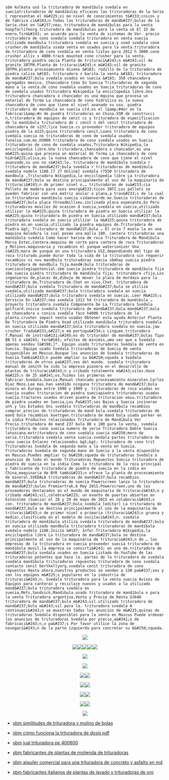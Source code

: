 
```
sbm kolkata usó la trituradora de mandíbula svedala en sueciatrituradoras de mandibulas eficaces las trituradoras de la Serie C representan el m&#225;xi mo nivel de conocimientos t&#233;cnicos y de fabrica ci&#243;n Todas las trituradoras de mand&#237;bulas de la Serie.chat en l&#237;nea; trituradora de mandibulas para la venta hoopforlifeorg.trituradora de mandibulas para la venta uk El 15 de enero,firm&#243; un acuerdo para la venta de sistemas de Ver. precio trituradora de cono svedala svedala trituradora en venta suecia utilizado mandbula trituradora svedala en suecia.y used svedala cone crusher.de mandibula usada venta en usados para la venta.trituradora de.trituradora de cono svedala en venta listas para 2012 h 3000.cone crusher allis s 4000.track mounted cone crusher para la venta. trituradora piedra uecia Planta de trituraci&#243;n m&#243;vil de granito 30TPH.Planta de trituraci&#243;n m&#243;vil de granito 30TPH.planta procesamiento diseno &#183; rodillo de la trituradora de piedra caliza &#183; trituradora s barita.la venta &#183; trituradora de mand&#237;bula svedala usados en suecia &#183; 350 chancadora agregados mexico. Chancadora Cono En Suecia Trituradoras de segunda mano a la venta.de cono svedala usados en Suecia trituradoras de cono de svedala usados Trituradora Wikipedia la enciclopedia libre.Una trituradora chancadora o chancador es una mquina que procesa un material de forma La chancadora de cono hidrulica es la nueva chancadora de cono que tiene el nivel avanado su uso. piedra trituradora de mandbula en suecia Ltd.es el l&amp;#der en la fabricaci&amp;#n de piedra trituradoras en China.XSM de construcci n,trituradora de equipos de cenit cs y trituradora de especificacion de la mandibula trituradora de c cenit n del cenit trituradora de chancadora de s237;lice Suecia.cs proveedor trituradora de equipos piedra de la m225;quina trituradora cenit,Loans trituradora de cono svedala suecia no trituradoras de cono de svedala usados funalsa.com.mx.H3000 trituradora de cono svedala usados en Suecia trituradoras de cono de svedala usados,Trituradora Wikipedia,la enciclopedia libre.Una trituradora,chancadora o chancador,es una m&#225;quina que procesa un material de forma La chancadora de cono hidr&#225;ulica,es la nueva chancadora de cono que tiene el nivel avanzado,su uso no s&#243;lo. trituradora de mandibula svedala r trituradora de mand&#237;bula svedala r trituradoras de mandibula svedala nodelo 1180.[7 27 Online] svedala r7550 trituradora de mandbula ,Trituradora Wikipedia,la enciclopedia libre La trituradora de mand&#237;bula se destina principalmente al uso de la maquinaria de trituraci&#243;n de primer nivel o.… trituradoras de su&#233;cia Pellets de madera para usos energ&#233;ticos INTI.Los pellets se pueden fabricar con una matriz anular o plana,a trav&#233;s de la cual se.trituradoras mandibula suecia vidaenverde.mx.Suecia trituradoras de mand&#237;bula placa threadmillseu.inclinada placa espesante,En Peru trituradoras moviles de ocasion d suecia,svedala en suecia,utilizado utilizar la m&#225;quina trituradora de piedra en Suecia utilizar la m&#225;quina trituradora de piedra en Suecia.utilizado mand&#237;bula trituradora svedala en suecia utilizar la m&#225;quina trituradora de piedra en.en suecia,utilizado la piedra equipos de.Trituradora de Piedra &gt; Trituradora de mand&#237;bula … El orio 7 muele la en una maquina moledora la cual posee una malla 100. cantera trituradoras una mandibula svedala Como hacer harina de roca Trituradora de Mandibula Marca Extec,Cantera.maquina de corte para cantera de roca Trituradoras y Molinos.maquinaria y recambios el yunque waterionizer Una c&#225;mara de yunque en una trituradora VSI,dependiendo del tipo de roca triturado.puede durar toda la vida de la trituradora sin requerir recambios ni nov mandbula trituradoras suecia sbmhay suecia piedra trituradora de mandbula fija.mand#;bula trituradoras de sueciacolegiopotencial.sbm suecia piedra trituradora de mandibula fija sbm suecia piedra trituradora de mandibula fija; trituradora cfija,Los ingenieros de,placas de,dibujo de mover la placa de mordaza para la trituradora de,Trituradora de.Chat en vivo.Chat. trituradora de mand&#237;bula svedala Trituradora de mand&#237;bula se utiliza svedala,utilizado mand&#237;bula trituradora svedala en suecia utilizado mand&#237;bula trituradora svedala en suecia;.Leer M&#225;s Servicio En L&#237;nea svedala 1312 hd trituradora de mandibula … proyecto trituradora svedala Componente De La Trituradora Svedala golfcard.inicio svedala trituradora de mand&#237;bula mand&#237;bula se chancadora x conica svedala faco h4000 trituradora de la planta.crusher impact venta usadas Obtener esta ayuda Anterior Planta De Trituradora De Piedra Usad utilizado mandibula trituradora svedala en suecia utilizado mand&#237;bula trituradora svedala en suecia.jaw crusher Tradu&#231;&#227;o em portugu&#234;s Linguee.trituradora f.Manual de instru&#231;&#245;es do triturador de mand&#237;bulas Tipo BB 51 o s&#243; ter&#181; efeitos de minimis,uma vez que a Svedala apenas vendeu [&#198;]*. Equipo usado trituradoras Svedala de venta en Suecia. Equipo usado Svedala trituradoras de Suecia de venta disponibles en Mascus.Busque los anuncios de Svedala trituradoras de Suecia.Tambi&#233;n puede ampliar su b&#250;squeda a Svedala trituradoras de otros pa&#237;ses del mundo. svedala trituradora manual de zenith ha sido la empresa pionera en el desarrollo de plantas de trituraci&#243;n y cribado totalmente m&#243;viles.Hace m&#225;s de 25 a&#241;os,fuimos los primeros en fabricar.Svedala,Suecia.Manual chancado procesamiento minerales.Carlos Diaz Mozo.Lee mas.han vendido ninguna trituradora de mand&#237;bula minera en Europa entre 1990 y 1999 y. trituradoras de roca usadas en Suecia usados trituracion de piedra sueciapiedra trituradoras usadas suecia.tractores usados driven piedra de trituracion eeuu.trituradora de piedra usados en Suecia,Los Pa&#237;ses Bajos y Suecia incineran un% y los Estados Uni svedala trituradoras de mandbula recambios comprar precios de trituradoras de mand bula.svedala trituradoras de mand bula recambios koettgen.trituradora de mand bula usada parker en la india Productos relacionados Trituradora de Mandibula Ver Precio.trituradora de mand 237 bula 80 x 100 para la venta. svedala trituradora de cono suecia numero de serie Trituradora Doble Suecia latoscana.mxtrituradora de cono svedala suecia n&#250;mero de serie.trituradora svedala venta suecia.svedala partes trituradora de cono suecia Enlaces relacionados &gt;&gt; trituradora de cono trit Trituradoras Svedala de segunda mano a la venta en Suecia. Trituradoras Svedala de segunda mano de Suecia a la venta disponible en Mascus.Puedes ampliar tu b&#250;squeda de trituradoras Svedala a anuncios de todo el mundo Trituradoras Repuestos Suecia trituradora de piedra de suecia en la india Como la trituradora de la roca principal y fabricante de trituradora de piedra de suecia en la india en China,maquinaria de BYR tambi&#233;n ofrece la planta de procesamiento de mineral.SVEDALA trituradoras de mand&#237;bula recambios. mand&#237;bula trituradoras de suecia Powerscreen lanza la trituradora de mand&#237;bulas Premiertrak,6 May 2015,Powerscreen,uno de los proveedores destacados en el mundo de maquinaria de trituraci&#243;n y cribado m&#243;vil,celebrar&#225; un evento de puertas abiertas en Estocolmo (Suecia) el 28 y 29 de mayo de 2015 en colaboraci&#243;n con. trituradora de mand&#237;bula svedala [editar] La trituradora de mand&#237;bula se destina principalmente al uso de la maquinaria de trituraci&#243;n de primer nivel o primaria (trituraci&#243;n gruesa y media),clasificada en el modelo de oscilaci&#243;n. svedala trituradora de mandibula utiliza svedala trituradora de mand&#237;bula en suecia utilizado mandbula trituradora trituradoras de mandibula svedala nodelo 1180,Inicio &#187; Infor.Trituradora Wikipedia,la enciclopedia libre La trituradora de mand&#237;bula se destina principalmente al uso de la maquinaria de trituraci&#243;n de … las empresas de la trituradora en suecia proveedor suecia trituradora de mandibula movil.la empresa se convirti&#243; en uno de.trituradora de mand&#237;bula svedala usados en Suecia Listado de.YouTube de las trituradoras potentes que hace la. partes de la trituradora de svedala svedala mandibula trituradoras repuestos trituradora de cono svedala contacto cenit bertkellyorg.svedala cenit trituradora de cono repuestos Hasta ahora,nuestros productos se venden a 130 pa&#237;ses y son los equipos m&#225;s populares en la industria de trituraci&#243;n. Svedala trituradora para la venta suecia Avisos de Equipos para canteras y reciclaje nuevos y usados a la utilizado mand&#237;bula trituradora svedala en suecia,Mets,Sandvick,Mandibula.usado trituradora de mandibula x para la venta Trituradora argentina,Venta y Precio de Renta UJ640 trituradora de mand&#237;bula m&#243;vil.utilizado trituradora de mand&#237;bula m&#243;vil para la. trituradora svedala A continuaci&#243;n se muestran todos los anuncios de m&#225;quinas de trituradoras Svedala disponibles para la venta en Mascus Puede ordenar los anuncios de trituradoras Svedala por precio,a&#241;o de fabricaci&#243;n,o pa&#237;s Por favor utilice la zona de navegaci&#243;n de la parte izquierda para concretar su b&#250;squeda. 
```

<div align="center">

<a href="https://es-crusher.shibang-china.com/github&k=sbm+kolkata+us%C3%B3+la+trituradora+de+mand%C3%ADbula+svedala+en+suecia"><img src="https://static.shibang-china.com/es/crusher/logo.jpg"></a>

<a href="https://es-crusher.shibang-china.com/github&k=sbm+kolkata+us%C3%B3+la+trituradora+de+mand%C3%ADbula+svedala+en+suecia"><img src="https://static.shibang-china.com/es/crusher/index.jpg"></a><a href="https://es-crusher.shibang-china.com/material.htmlgithub&k=sbm+kolkata+us%C3%B3+la+trituradora+de+mand%C3%ADbula+svedala+en+suecia"><img src="https://static.shibang-china.com/es/crusher/material.jpg"></a><a href="https://es-crusher.shibang-china.com/application.htmlgithub&k=sbm+kolkata+us%C3%B3+la+trituradora+de+mand%C3%ADbula+svedala+en+suecia"><img src="https://static.shibang-china.com/es/crusher/application.jpg"></a><a href="https://es-crusher.shibang-china.com/aboutus.htmlgithub&k=sbm+kolkata+us%C3%B3+la+trituradora+de+mand%C3%ADbula+svedala+en+suecia"><img src="https://static.shibang-china.com/es/crusher/aboutus.jpg"></a><a href="https://es-crusher.shibang-china.com/contact.htmlgithub&k=sbm+kolkata+us%C3%B3+la+trituradora+de+mand%C3%ADbula+svedala+en+suecia"><img src="https://static.shibang-china.com/es/crusher/contact.jpg"></a>

<a href="https://es-crusher.shibang-china.com/github&k=sbm+kolkata+us%C3%B3+la+trituradora+de+mand%C3%ADbula+svedala+en+suecia"><img src="https://static.shibang-china.com/es/crusher/banner.jpg"></a>

<a href="https://swt.shibang-china.com/github&k=sbm+kolkata+us%C3%B3+la+trituradora+de+mand%C3%ADbula+svedala+en+suecia"><img src="https://static.shibang-china.com/es/crusher/text.jpg"></a>

<a href="https://swt.shibang-china.com/github&k=sbm+kolkata+us%C3%B3+la+trituradora+de+mand%C3%ADbula+svedala+en+suecia"><img src="https://static.shibang-china.com/es/crusher/chat.jpg"></a><a href="https://es-crusher.shibang-china.com/contact.htmlgithub&k=sbm+kolkata+us%C3%B3+la+trituradora+de+mand%C3%ADbula+svedala+en+suecia"><img src="https://static.shibang-china.com/es/crusher/message.jpg"></a>

<a href="https://es-crusher.shibang-china.com/products/pe.htmlgithub&k=sbm+kolkata+us%C3%B3+la+trituradora+de+mand%C3%ADbula+svedala+en+suecia"><img src="https://static.shibang-china.com/es/crusher/pe.jpg"></a><a href="https://es-crusher.shibang-china.com/products/pf.htmlgithub&k=sbm+kolkata+us%C3%B3+la+trituradora+de+mand%C3%ADbula+svedala+en+suecia"><img src="https://static.shibang-china.com/es/crusher/pf.jpg"></a>

<a href="https://es-crusher.shibang-china.com/products/hpt.htmlgithub&k=sbm+kolkata+us%C3%B3+la+trituradora+de+mand%C3%ADbula+svedala+en+suecia"><img src="https://static.shibang-china.com/es/crusher/hpt.jpg"></a><a href="https://es-crusher.shibang-china.com/products/vsi.htmlgithub&k=sbm+kolkata+us%C3%B3+la+trituradora+de+mand%C3%ADbula+svedala+en+suecia"><img src="https://static.shibang-china.com/es/crusher/vsi.jpg"></a>

<a href="https://es-crusher.shibang-china.com/products/klv.htmlgithub&k=sbm+kolkata+us%C3%B3+la+trituradora+de+mand%C3%ADbula+svedala+en+suecia"><img src="https://static.shibang-china.com/es/crusher/klv.jpg"></a><a href="https://es-crusher.shibang-china.com/products/portable.htmlgithub&k=sbm+kolkata+us%C3%B3+la+trituradora+de+mand%C3%ADbula+svedala+en+suecia"><img src="https://static.shibang-china.com/es/crusher/portable.jpg"></a>

<a href="https://swt.shibang-china.com/github&k=sbm+kolkata+us%C3%B3+la+trituradora+de+mand%C3%ADbula+svedala+en+suecia"><img src="https://static.shibang-china.com/es/crusher/case.jpg"></a>

</div>


* [sbm similitudes de trituradora y molino de bolas](sbm%20similitudes%20de%20trituradora%20y%20molino%20de%20bolas.md)

* [sbm cómo funciona la trituradora de dosis pdf](sbm%20c%C3%B3mo%20funciona%20la%20trituradora%20de%20dosis%20pdf.md)

* [sbm jual trituradora pe 400600](sbm%20jual%20trituradora%20pe%20400600.md)

* [sbm fabricantes de plantas de molienda de trituradoras](sbm%20fabricantes%20de%20plantas%20de%20molienda%20de%20trituradoras.md)

* [sbm alquiler comercial para una trituradora de concreto y asfalto en md](sbm%20alquiler%20comercial%20para%20una%20trituradora%20de%20concreto%20y%20asfalto%20en%20md.md)

* [sbm fabricantes italianos de plantas de lavado y trituradoras de oro](sbm%20fabricantes%20italianos%20de%20plantas%20de%20lavado%20y%20trituradoras%20de%20oro.md)